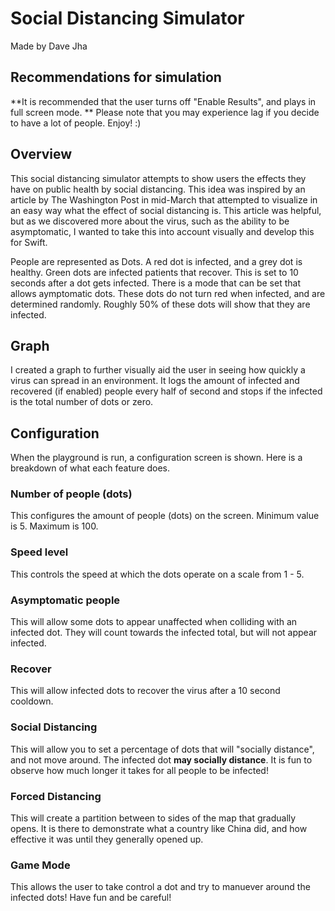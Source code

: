 # Social Distancing Simulator
Made by Dave Jha

## Recommendations for simulation
**It is recommended that the user turns off "Enable Results", and plays in full screen mode. **
Please note that you may experience lag if you decide to have a lot of people. Enjoy! :)

## Overview
This social distancing simulator attempts to show users the effects they have on public health by social distancing. This idea was inspired by an article by The Washington Post in mid-March that attempted to visualize in an easy way what the effect of social distancing is. This article was helpful, but as we discovered more about the virus, such as the ability to be asymptomatic, I wanted to take this into account visually and develop this for Swift.

People are represented as Dots. A red dot is infected, and a grey dot is healthy. Green dots are infected patients that recover. This is set to 10 seconds after a dot gets infected. There is a mode that can be set that allows aymptomatic dots. These dots do not turn red when infected, and are determined randomly. Roughly 50% of these dots will show that they are infected.

## Graph 
I created a graph to further visually aid the user in seeing how quickly a virus can spread in an environment. It logs the amount of infected and recovered (if enabled) people every half of second and stops if the infected is the total number of dots or zero.

## Configuration

When the playground is run, a configuration screen is shown. Here is a breakdown of what each feature does.

### Number of people (dots)
This configures the amount of people (dots) on the screen. Minimum value is 5. Maximum is 100.

### Speed level 
This controls the speed at which the dots operate on a scale from 1 - 5.

### Asymptomatic people
This will allow some dots to appear unaffected when colliding with an infected dot. They will count towards the infected total, but will not appear infected.

### Recover
This will allow infected dots to recover the virus after a 10 second cooldown.

### Social Distancing
This will allow you to set a percentage of dots that will "socially distance", and not move around. The infected dot **may socially distance**. It is fun to observe how much longer it takes for all people to be infected!

### Forced Distancing
This will create a partition between to sides of the map that gradually opens. It is there to demonstrate what a country like China did, and how effective it was until they generally opened up.

### Game Mode
This allows the user to take control a dot and try to manuever around the infected dots! Have fun and be careful!
